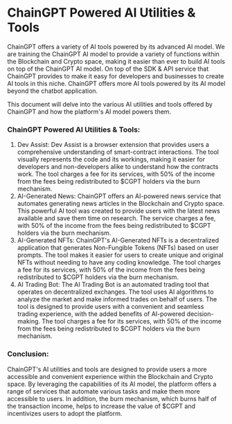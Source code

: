 # ChainGPT Powered AI Utilities & Tools

ChainGPT offers a variety of AI tools powered by its advanced AI model. We are training the ChainGPT AI model to provide a variety of functions within the Blockchain and Crypto space, making it easier than ever to build AI tools on top of the ChainGPT AI model. On top of the SDK & API service that ChainGPT provides to make it easy for developers and businesses to create AI tools in this niche. ChainGPT offers more AI tools powered by its AI model beyond the chatbot application.

This document will delve into the various AI utilities and tools offered by ChainGPT and how the platform's AI model powers them.



### ChainGPT Powered AI Utilities & Tools:

1. Dev Assist: Dev Assist is a browser extension that provides users a comprehensive understanding of smart-contract interactions. The tool visually represents the code and its workings, making it easier for developers and non-developers alike to understand how the contracts work. The tool charges a fee for its services, with 50% of the income from the fees being redistributed to $CGPT holders via the burn mechanism.
2. AI-Generated News: ChainGPT offers an AI-powered news service that automates generating news articles in the Blockchain and Crypto space. This powerful AI tool was created to provide users with the latest news available and save them time on research. The service charges a fee, with 50% of the income from the fees being redistributed to $CGPT holders via the burn mechanism.
3. AI-Generated NFTs: ChainGPT's AI-Generated NFTs is a decentralized application that generates Non-Fungible Tokens (NFTs) based on user prompts. The tool makes it easier for users to create unique and original NFTs without needing to have any coding knowledge. The tool charges a fee for its services, with 50% of the income from the fees being redistributed to $CGPT holders via the burn mechanism.
4. AI Trading Bot: The AI Trading Bot is an automated trading tool that operates on decentralized exchanges. The tool uses AI algorithms to analyze the market and make informed trades on behalf of users. The tool is designed to provide users with a convenient and seamless trading experience, with the added benefits of AI-powered decision-making. The tool charges a fee for its services, with 50% of the income from the fees being redistributed to $CGPT holders via the burn mechanism.



### Conclusion:

ChainGPT's AI utilities and tools are designed to provide users a more accessible and convenient experience within the Blockchain and Crypto space. By leveraging the capabilities of its AI model, the platform offers a range of services that automate various tasks and make them more accessible to users. In addition, the burn mechanism, which burns half of the transaction income, helps to increase the value of $CGPT and incentivizes users to adopt the platform.
